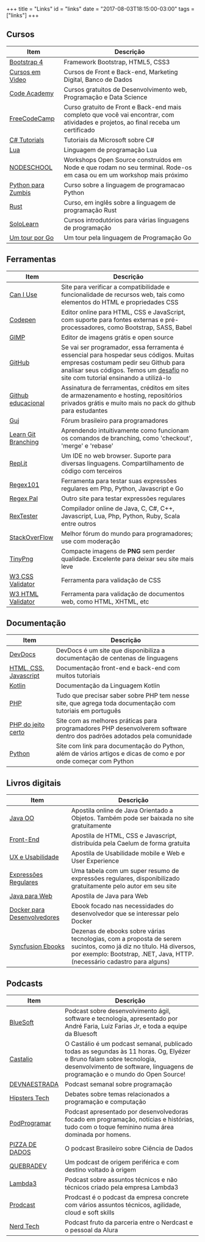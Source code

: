 +++
title = "Links"
id = "links"
date = "2017-08-03T18:15:00-03:00"
tags = ["links"]
+++

## Cursos
<table class="table table-striped">
  <thead>
    <tr>
      <th scope="col">Item</th>
      <th scope="col">Descrição</th>
    </tr>
  </thead>
  <tbody>
    <tr>
      <td><a href="https://medium.freecodecamp.org/learn-bootstrap-4-in-30-minute-by-building-a-landing-page-website-guide-for-beginners-f64e03833f33">Bootstrap 4</a></td>
      <td>Framework Bootstrap, HTML5, CSS3</td>
    </tr>
    <tr>
      <td><a href="https://www.cursoemvideo.com/">Cursos em Video</a></td>
      <td>Cursos de Front e Back-end, Marketing Digital, Banco de Dados</td>
    </tr>
    <tr>
      <td><a href="https://www.codecademy.com">Code Academy</a></td>
      <td>Cursos gratuitos de Desenvolvimento web, Programação e Data Science</td>
    </tr>
    <tr>
      <td><a href="https://www.freecodecamp.org/">FreeCodeCamp</a></td>
      <td>Curso gratuito de Front e Back-end mais completo que você vai encontrar, com atividades e projetos, ao final receba um certificado</td>
    </tr>
    <tr>
      <td><a href="https://docs.microsoft.com/en-us/dotnet/csharp/tutorials/">C# Tutorials</a></td>
      <td>Tutoriais da Microsoft sobre C#</td>
    </tr>
    <tr>
      <td><a href="https://www.lua.org/portugues.html">Lua</a></td>
      <td>Linguagem de programação Lua</td>
    </tr>
    <tr>
      <td><a href="https://nodeschool.io/pt-br/">NODESCHOOL</a></td>
      <td>Workshops Open Source construídos em Node e que rodam no seu terminal. Rode-os em casa ou em um workshop mais próximo</td>
    </tr>
    <tr>
      <td><a href="https://www.pycursos.com/python-para-zumbis/">Python para Zumbis</a></td>
      <td>Curso sobre a linguagem de programacao Python</td>
    </tr>
    <tr>
      <td><a href="https://www.rust-lang.org/learn">Rust</a></td>
      <td>Curso, em inglês sobre a linguagem de programação Rust</td>
    </tr>
    <tr>
      <td><a href="https://www.sololearn.com/">SoloLearn</a></td>
      <td>Cursos introdutórios para várias linguagens de programação</td>
    </tr>
    <tr>
      <td><a href="https://go-tour-br.appspot.com/welcome/1">Um tour por Go</a></td>
      <td>Um tour pela linguagem de Programação Go</td>
    </tr>
    
  </tbody>
</table>

## Ferramentas
<table class="table table-striped">
  <thead>
    <tr>
      <th scope="col">Item</th>
      <th scope="col">Descrição</th>
    </tr>
  </thead>
  <tbody>
    <tr>
      <td><a href="https://caniuse.com/">Can I Use</a></td>
      <td>Site para verificar a compatibilidade e funcionalidade de recursos web, tais como elementos do HTML e propriedades CSS</td>
    </tr>
    <tr>
      <td><a href="https://codepen.io/">Codepen</a></td>
      <td>Editor online para HTML, CSS e JavaScript, com suporte para fontes externas e pré-processadores, como Bootstrap, SASS, Babel</td>
    </tr>
    <tr>
      <td><a href="https://www.gimp.org/">GIMP</a></td>
      <td>Editor de imagens grátis e open source</td>
    </tr>
    <tr>
      <td><a href="https://github.com/">GitHub</a></td>
      <td>Se vai ser programador, essa ferramenta é essencial para hospedar seus códigos. Muitas empresas costumam pedir seu Github para analisar seus códigos. Temos um <a href='/desafios/d01/'>desafio</a> no site com tutorial ensinando a utilizá-lo</td>
    </tr>
    <tr>
      <td><a href="https://education.github.com/pack">Github educacional</a></td>
      <td>Assinatura de ferramentas, créditos em sites de armazenamento e hosting, repositórios privados grátis e muito mais no pack do github para estudantes</td>
    </tr>
    <tr>
      <td><a href="http://www.guj.com.br/">Guj</a></td>
      <td>Fórum brasileiro para programadores</td>
    </tr>
    <tr>
      <td><a href="https://learngitbranching.js.org/">Learn Git Branching</a></td>
      <td>Aprendendo intuitivamente como funcionam os comandos de branching, como 'checkout', 'merge' e 'rebase'</td>
    </tr>
    <tr>
      <td><a href="https://repl.it">Repl.it</a></td>
      <td>Um IDE no web browser. Suporte para diversas linguagens. Compartilhamento de código com terceiros</td>
    </tr>
    <tr>
      <td><a href="https://regex101.com/">Regex101</a></td>
      <td>Ferramenta para testar suas expressões regulares em Php, Python, Javascript e Go</td>
    </tr>
    <tr>
      <td><a href="http://www.regexpal.com/">Regex Pal</a></td>
      <td>Outro site para testar expressões regulares</td>
    </tr>
    <tr>
      <td><a href="http://rextester.com/l/pascal_online_compiler">RexTester</a></td>
      <td>Compilador online de Java, C, C#, C++, Javascript, Lua, Php, Python, Ruby, Scala entre outros</td>
    </tr>
    <tr>
      <td><a href="https://pt.stackoverflow.com/">StackOverFlow</a></td>
      <td>Melhor fórum do mundo para programadores; use com moderação</td>
    </tr>
    <tr>
      <td><a href="https://tinypng.com/">TinyPng</a></td>
      <td>Compacte imagens de <strong>PNG</strong> sem perder qualidade. Excelente para deixar seu site mais leve</td>
    </tr>
    <tr>
      <td><a href="http://jigsaw.w3.org/css-validator/">W3 CSS Validator</a></td>
      <td>Ferramenta para validação de CSS</td>
    </tr>
    <tr>
      <td><a href="https://validator.w3.org/">W3 HTML Validator</a></td>
      <td>Ferramenta para validação de documentos web, como HTML, XHTML, etc</td>
    </tr>
  </tbody>
</table>

## Documentação
<table class="table table-striped">
  <thead>
    <tr>
      <th scope="col">Item</th>
      <th scope="col">Descrição</th>
    </tr>
  </thead>
  <tbody>
    <tr>
      <td><a href="http://devdocs.io/">DevDocs</a></td>
      <td>DevDocs é um site que disponibiliza a documentação de centenas de linguagens</td>
    </tr>
    <tr>
      <td><a href="https://www.w3schools.com/default.asp">HTML, CSS, Javascript</a></td>
      <td>Documentação front-end e back-end com muitos tutoriais</td>
    </tr>
    <tr>
      <td><a href="https://kotlinlang.org/">Kotlin</a></td>
      <td>Documentação da Linguagem Kotlin</td>
    </tr>
    <tr>
      <td><a href="http://php.net/manual/pt_BR/index.php">PHP</a></td>
      <td>Tudo que precisar saber sobre PHP tem nesse site, que agrega toda documentação com tutoriais em português</td>
    </tr>
    <tr>
      <td><a href="http://br.phptherightway.com/">PHP do jeito certo</a></td>
      <td>Site com as melhores práticas para programadores PHP desenvolverem software dentro dos padrões adotados pela comunidade</td>
    </tr>
    <tr>
      <td><a href="https://wiki.python.org.br/DocumentacaoPython">Python</a></td>
      <td>Site com link para documentação do Python, além de vários artigos e dicas de como e por onde começar com Python</td>
    </tr>
  </tbody>
</table>

## Livros digitais
<table class="table table-striped">
  <thead>
    <tr>
      <th scope="col">Item</th>
      <th scope="col">Descrição</th>
    </tr>
  </thead>
  <tbody>
    <tr>
      <td><a href="https://www.caelum.com.br/apostila-java-orientacao-objetos/">Java OO</a></td>
      <td>Apostila online de Java Orientado a Objetos. Também pode ser baixada no site gratuitamente</td>
    </tr>
    <tr>
      <td><a href="https://www.caelum.com.br/apostila-html-css-javascript/">Front-End</a></td>
      <td>Apostila de HTML, CSS e Javascript, distribuída pela Caelum de forma gratuita</td>
    </tr>
    <tr>
      <td><a href="https://www.caelum.com.br/apostila-ux-usabilidade-mobile-web/">UX e Usabilidade</a></td>
      <td>Apostila de Usabilidade mobile e Web e User Experience</td>
    </tr>
    <tr>
      <td><a href="http://piazinho.com.br/download/expressoes-regulares-3-tabelas.pdf">Expressões Regulares</a></td>
      <td>Uma tabela com um super resumo de expressões regulares, disponibilizado gratuitamente pelo autor em seu site</td>
    </tr>
    <tr>
      <td><a href="https://www.caelum.com.br/apostila-java-web/">Java para Web</a></td>
      <td>Apostila de Java para Web</td>
    </tr>
    <tr>
      <td><a href="https://leanpub.com/dockerparadesenvolvedores">Docker para Desenvolvedores</a></td>
      <td>Ebook focado nas necessidades do desenvolvedor que se interessar pelo Docker</td>
    </tr>
    <tr>
      <td><a href="https://www.syncfusion.com/ebooks/">Syncfusion Ebooks</a></td>
      <td>Dezenas de ebooks sobre várias tecnologias, com a proposta de serem sucintos, como já diz no título. Há diversos, por exemplo: Bootstrap, .NET, Java, HTTP. (necessário cadastro para alguns)</td>
    </tr>
  </tbody>
</table>

## Podcasts
<table class="table table-striped">
  <thead>
    <tr>
      <th scope="col">Item</th>
      <th scope="col">Descrição</th>
    </tr>
  </thead>
  <tbody>
    <tr>
      <td><a href="http://labs.bluesoft.com.br/category/podcast/">BlueSoft</a></td>
      <td>Podcast sobre desenvolvimento ágil, software e tecnologia, apresentado por André Faria, Luiz Farias Jr, e toda a equipe da Bluesoft</td>
    </tr>
    <tr>
      <td><a href="http://castalio.info/">Castalio</a></td>
      <td>O Castálio é um podcast semanal, publicado todas as segundas às 11 horas. Og, Elyézer e Bruno falam sobre tecnologia, desenvolvimento de software, linguagens de programação e o mundo do Open Source!</td>
    </tr>
    <tr>
      <td><a href="http://devnaestrada.com.br/">DEVNAESTRADA</a></td>
      <td>Podcast semanal sobre programação</td>
    </tr>
    <tr>
      <td><a href="http://hipsters.tech/">Hipsters Tech</a></td>
      <td>Debates sobre temas relacionados a programação e computação</td>
    </tr>
    <tr>
      <td><a href="https://mundopodcast.com.br/podprogramar/">PodProgramar</a></td>
      <td>Podcast apresentado por desenvolvedoras focado em programação, notícias e histórias, tudo com o toque feminino numa área dominada por homens.</td>
    </tr>
    <tr>
      <td><a href="https://pizzadedados.com/">PIZZA DE DADOS</a></td>
      <td>O podcast Brasileiro sobre Ciência de Dados</td>
    </tr>
    <tr>
      <td><a href="https://quebradev.com.br/">QUEBRADEV</a></td>
      <td>Um podcast de origem periférica e com destino voltado à origem</td>
    </tr>
    <tr>
      <td><a href="https://www.lambda3.com.br/lambda3-podcast/">Lambda3</a></td>
      <td>Podcast sobre assuntos técnicos e não técnicos criado pela empresa Lambda3</td>
    </tr>
    <tr>
      <td><a href="https://soundcloud.com/concretebr">Prodcast</a></td>
      <td>Prodcast é o podcast da empresa concrete com vários assuntos técnicos, agilidade, cloud e soft skills</td>
    </tr>
    <tr>
      <td><a href="https://jovemnerd.com.br/playlist/nerdtech/">Nerd Tech</a></td>
      <td>Podcast fruto da parceria entre o Nerdcast e o pessoal da Alura</td>
    </tr>
  </tbody>
</table>
